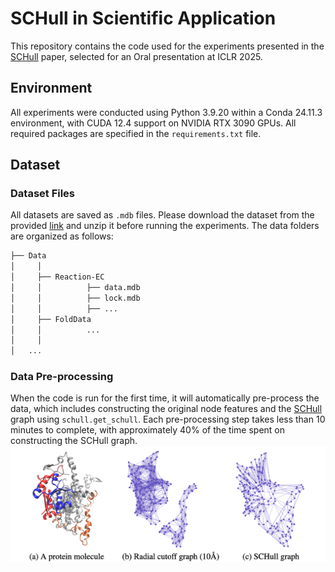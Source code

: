# SCHull in Scientific Application
This repository contains the code used for the experiments presented in the [SCHull](https://openreview.net/pdf?id=OIvg3MqWX2) paper, selected for an Oral presentation at ICLR 2025.

## Environment
All experiments were conducted using Python 3.9.20 within a Conda 24.11.3 environment, with CUDA 12.4 support on NVIDIA RTX 3090 GPUs. All required packages are specified in the `requirements.txt` file.
 
## Dataset
### Dataset Files
All datasets are saved as `.mdb` files. Please download the dataset from the provided [link](https://drive.google.com/drive/folders/15js5KZqXsEOZSdCmx52JpqwjQn7SOpo9?usp=drive_link) and unzip it before running the experiments. The data folders are organized as follows:
```bash
├── Data
│     │           
│     ├── Reaction-EC
│     │          ├── data.mdb
│     │          ├── lock.mdb
│     │          ├── ...
│     ├── FoldData
│     │          ...
│     │                    
│   ...
```
### Data Pre-processing
When the code is run for the first time, it will automatically pre-process the data, which includes constructing the original node features and the [SCHull](https://openreview.net/pdf?id=OIvg3MqWX2) graph using `schull.get_schull`. Each pre-processing step takes less than 10 minutes to complete, with approximately 40% of the time spent on constructing the SCHull graph.
![schull](https://github.com/Utah-Math-Data-Science/SCHull4Science/blob/main/SCHull_fig.png)
